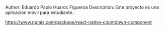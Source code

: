Author: Eduardo Paolo Huaroc Figueroa
Description: Este proyecto es una aplicación móvil para estudiante..

https://www.npmjs.com/package/react-native-countdown-component
